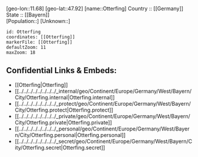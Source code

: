 ﻿---
location: [47.92,11.68] 
mapzoom: [7,12] 
mapmarker: city 
type: City
tags:
- geo/City


SpocWebEntityId: 33189
isDeleted: false
confidential: public

---
[geo-lon::11.68] 
[geo-lat::47.92] 
[name::Otterfing] 
Country :: [[Germany]]  
State :: [[Bayern]]  
[Population::] 
[Unknown::] 


```leaflet
id: Otterfing
coordinates: [[Otterfing]] 
markerFile: [[Otterfing]] 
defaultZoom: 11 
maxZoom: 18
```


## Confidential Links & Embeds: 
- [[Otterfing|Otterfing]]  
- [[../../../../../../../../_internal/geo/Continent/Europe/Germany/West/Bayern/City/Otterfing.internal|Otterfing.internal]] 
- [[../../../../../../../../_protect/geo/Continent/Europe/Germany/West/Bayern/City/Otterfing.protect|Otterfing.protect]] 
- [[../../../../../../../../_private/geo/Continent/Europe/Germany/West/Bayern/City/Otterfing.private|Otterfing.private]] 
- [[../../../../../../../../_personal/geo/Continent/Europe/Germany/West/Bayern/City/Otterfing.personal|Otterfing.personal]] 
- [[../../../../../../../../_secret/geo/Continent/Europe/Germany/West/Bayern/City/Otterfing.secret|Otterfing.secret]] 
